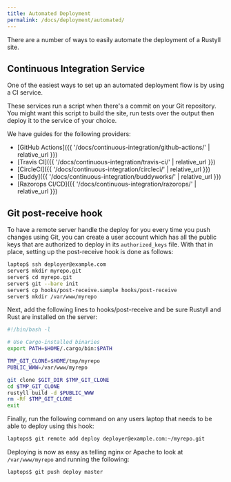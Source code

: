 ```yaml
---
title: Automated Deployment
permalink: /docs/deployment/automated/
---
```

There are a number of ways to easily automate the deployment of a Rustyll site.

## Continuous Integration Service

One of the easiest ways to set up an automated deployment flow is by using a
CI service.

These services run a script when there's a commit on your Git repository.
You might want this script to build the site, run tests over the output then deploy it to the
service of your choice.

We have guides for the following providers:

* [GitHub Actions]({{ '/docs/continuous-integration/github-actions/' | relative_url }})
* [Travis CI]({{ '/docs/continuous-integration/travis-ci/' | relative_url }})
* [CircleCI]({{ '/docs/continuous-integration/circleci/' | relative_url }})
* [Buddy]({{ '/docs/continuous-integration/buddyworks/' | relative_url }})
* [Razorops CI/CD]({{ '/docs/continuous-integration/razorops/' | relative_url }})

## Git post-receive hook

To have a remote server handle the deploy for you every time you push changes using Git, you can create a user account which has all the public keys that are authorized to deploy in its `authorized_keys` file. With that in place, setting up the post-receive hook is done as follows:

```sh
laptop$ ssh deployer@example.com
server$ mkdir myrepo.git
server$ cd myrepo.git
server$ git --bare init
server$ cp hooks/post-receive.sample hooks/post-receive
server$ mkdir /var/www/myrepo
```

Next, add the following lines to hooks/post-receive and be sure Rustyll and Rust are
installed on the server:

```bash
#!/bin/bash -l

# Use Cargo-installed binaries
export PATH=$HOME/.cargo/bin:$PATH

TMP_GIT_CLONE=$HOME/tmp/myrepo
PUBLIC_WWW=/var/www/myrepo

git clone $GIT_DIR $TMP_GIT_CLONE
cd $TMP_GIT_CLONE
rustyll build -d $PUBLIC_WWW
rm -Rf $TMP_GIT_CLONE
exit
```

Finally, run the following command on any users laptop that needs to be able to
deploy using this hook:

```sh
laptops$ git remote add deploy deployer@example.com:~/myrepo.git
```

Deploying is now as easy as telling nginx or Apache to look at
`/var/www/myrepo` and running the following:

```sh
laptops$ git push deploy master
```
